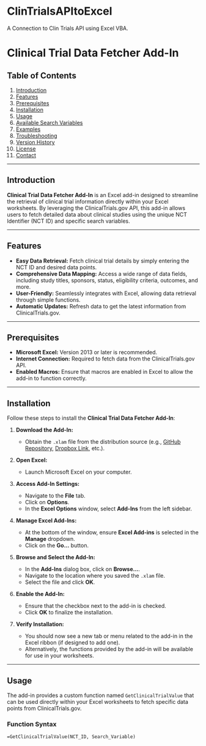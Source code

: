 # ClinTrialsAPItoExcel
A Connection to Clin Trials API using Excel VBA. 
# Clinical Trial Data Fetcher Add-In

## Table of Contents

1. [Introduction](#introduction)
2. [Features](#features)
3. [Prerequisites](#prerequisites)
4. [Installation](#installation)
5. [Usage](#usage)
6. [Available Search Variables](#available-search-variables)
7. [Examples](#examples)
8. [Troubleshooting](#troubleshooting)
9. [Version History](#version-history)
10. [License](#license)
11. [Contact](#contact)

---

## Introduction

**Clinical Trial Data Fetcher Add-In** is an Excel add-in designed to streamline the retrieval of clinical trial information directly within your Excel worksheets. By leveraging the ClinicalTrials.gov API, this add-in allows users to fetch detailed data about clinical studies using the unique NCT Identifier (NCT ID) and specific search variables.

---

## Features

- **Easy Data Retrieval:** Fetch clinical trial details by simply entering the NCT ID and desired data points.
- **Comprehensive Data Mapping:** Access a wide range of data fields, including study titles, sponsors, status, eligibility criteria, outcomes, and more.
- **User-Friendly:** Seamlessly integrates with Excel, allowing data retrieval through simple functions.
- **Automatic Updates:** Refresh data to get the latest information from ClinicalTrials.gov.

---

## Prerequisites

- **Microsoft Excel:** Version 2013 or later is recommended.
- **Internet Connection:** Required to fetch data from the ClinicalTrials.gov API.
- **Enabled Macros:** Ensure that macros are enabled in Excel to allow the add-in to function correctly.

---

## Installation

Follow these steps to install the **Clinical Trial Data Fetcher Add-In**:

1. **Download the Add-In:**
   - Obtain the `.xlam` file from the distribution source (e.g., [GitHub Repository](#), [Dropbox Link](#), etc.).

2. **Open Excel:**
   - Launch Microsoft Excel on your computer.

3. **Access Add-In Settings:**
   - Navigate to the **File** tab.
   - Click on **Options**.
   - In the **Excel Options** window, select **Add-Ins** from the left sidebar.

4. **Manage Excel Add-Ins:**
   - At the bottom of the window, ensure **Excel Add-ins** is selected in the **Manage** dropdown.
   - Click on the **Go...** button.

5. **Browse and Select the Add-In:**
   - In the **Add-Ins** dialog box, click on **Browse...**.
   - Navigate to the location where you saved the `.xlam` file.
   - Select the file and click **OK**.

6. **Enable the Add-In:**
   - Ensure that the checkbox next to the add-in is checked.
   - Click **OK** to finalize the installation.

7. **Verify Installation:**
   - You should now see a new tab or menu related to the add-in in the Excel ribbon (if designed to add one).
   - Alternatively, the functions provided by the add-in will be available for use in your worksheets.

---

## Usage

The add-in provides a custom function named `GetClinicalTrialValue` that can be used directly within your Excel worksheets to fetch specific data points from ClinicalTrials.gov.

### Function Syntax

```excel
=GetClinicalTrialValue(NCT_ID, Search_Variable)
